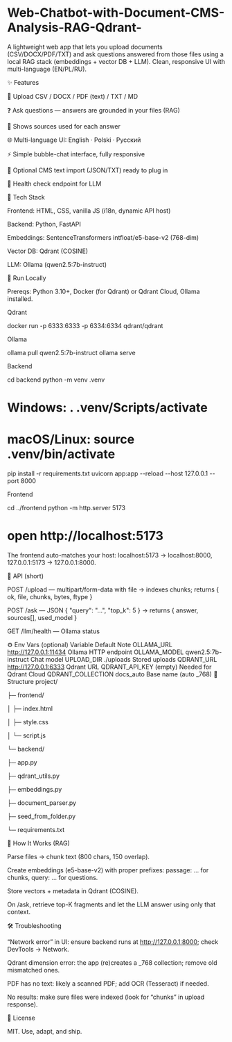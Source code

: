 # Web-Chatbot-with-Document-CMS-Analysis-RAG-Qdrant-
A lightweight web app that lets you upload documents (CSV/DOCX/PDF/TXT) and ask questions answered from those files using a local RAG stack (embeddings + vector DB + LLM). Clean, responsive UI with multi-language (EN/PL/RU).


✨ Features

📁 Upload CSV / DOCX / PDF (text) / TXT / MD

❓ Ask questions — answers are grounded in your files (RAG)

🧷 Shows sources used for each answer

🌐 Multi-language UI: English · Polski · Русский

⚡ Simple bubble-chat interface, fully responsive

🧩 Optional CMS text import (JSON/TXT) ready to plug in

🧪 Health check endpoint for LLM


🧠 Tech Stack

Frontend: HTML, CSS, vanilla JS (i18n, dynamic API host)

Backend: Python, FastAPI

Embeddings: SentenceTransformers intfloat/e5-base-v2 (768-dim)

Vector DB: Qdrant (COSINE)

LLM: Ollama (qwen2.5:7b-instruct)

🚀 Run Locally

Prereqs: Python 3.10+, Docker (for Qdrant) or Qdrant Cloud, Ollama installed.

Qdrant

docker run -p 6333:6333 -p 6334:6334 qdrant/qdrant


Ollama

ollama pull qwen2.5:7b-instruct
ollama serve


Backend

cd backend
python -m venv .venv
# Windows: . .venv/Scripts/activate
# macOS/Linux: source .venv/bin/activate
pip install -r requirements.txt
uvicorn app:app --reload --host 127.0.0.1 --port 8000


Frontend

cd ../frontend
python -m http.server 5173
# open http://localhost:5173


The frontend auto-matches your host: localhost:5173 → localhost:8000, 127.0.0.1:5173 → 127.0.0.1:8000.

🔌 API (short)

POST /upload — multipart/form-data with file
→ indexes chunks; returns { ok, file, chunks, bytes, ftype }

POST /ask — JSON { "query": "...", "top_k": 5 }
→ returns { answer, sources[], used_model }

GET /llm/health — Ollama status

⚙️ Env Vars (optional)
Variable	Default	Note
OLLAMA_URL	http://127.0.0.1:11434	Ollama HTTP endpoint
OLLAMA_MODEL	qwen2.5:7b-instruct	Chat model
UPLOAD_DIR	./uploads	Stored uploads
QDRANT_URL	http://127.0.0.1:6333	Qdrant URL
QDRANT_API_KEY	(empty)	Needed for Qdrant Cloud
QDRANT_COLLECTION	docs_auto	Base name (auto _768)
📂 Structure
project/

├─ frontend/

│  ├─ index.html

│  ├─ style.css

│  └─ script.js

└─ backend/

   ├─ app.py
   
   ├─ qdrant_utils.py
   
   ├─ embeddings.py
   
   ├─ document_parser.py

   ├─ seed_from_folder.py
   
   └─ requirements.txt

🧩 How It Works (RAG)

Parse files → chunk text (800 chars, 150 overlap).

Create embeddings (e5-base-v2) with proper prefixes:
passage: … for chunks, query: … for questions.

Store vectors + metadata in Qdrant (COSINE).

On /ask, retrieve top-K fragments and let the LLM answer using only that context.

🛠 Troubleshooting

“Network error” in UI: ensure backend runs at http://127.0.0.1:8000; check DevTools → Network.

Qdrant dimension error: the app (re)creates a _768 collection; remove old mismatched ones.

PDF has no text: likely a scanned PDF; add OCR (Tesseract) if needed.

No results: make sure files were indexed (look for “chunks” in upload response).

📜 License

MIT. Use, adapt, and ship.
